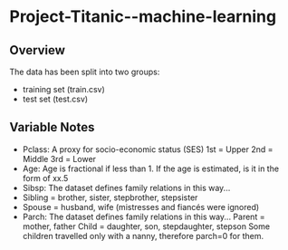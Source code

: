 # Project-Titanic--machine-learning

## Overview 
The data has been split into two groups: 
* training set (train.csv)
* test set (test.csv)

## Variable Notes
* Pclass: A proxy for socio-economic status (SES)
1st = Upper
2nd = Middle
3rd = Lower
* Age: Age is fractional if less than 1. If the age is estimated, is it in the form of xx.5
* Sibsp: The dataset defines family relations in this way...
* Sibling = brother, sister, stepbrother, stepsister
* Spouse = husband, wife (mistresses and fiancés were ignored)
* Parch: The dataset defines family relations in this way...
Parent = mother, father
Child = daughter, son, stepdaughter, stepson
Some children travelled only with a nanny, therefore parch=0 for them.

